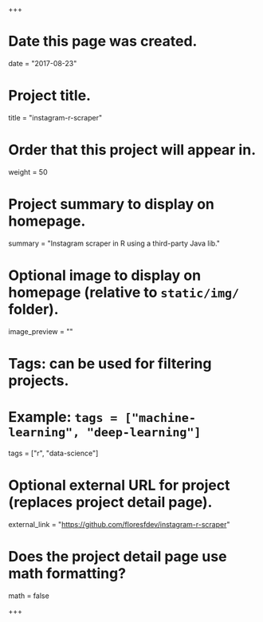 +++
# Date this page was created.
date = "2017-08-23"

# Project title.
title = "instagram-r-scraper"

# Order that this project will appear in.
weight = 50

# Project summary to display on homepage.
summary = "Instagram scraper in R using a third-party Java lib."

# Optional image to display on homepage (relative to `static/img/` folder).
image_preview = ""

# Tags: can be used for filtering projects.
# Example: `tags = ["machine-learning", "deep-learning"]`
tags = ["r", "data-science"]

# Optional external URL for project (replaces project detail page).
external_link = "https://github.com/floresfdev/instagram-r-scraper"

# Does the project detail page use math formatting?
math = false

+++

